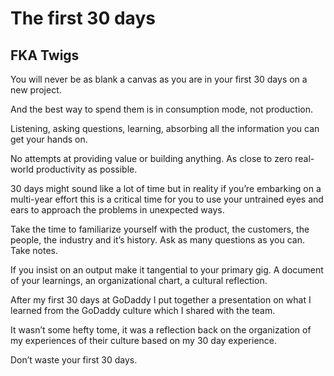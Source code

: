 
# The first 30 days

## FKA Twigs

You will never be as blank a canvas as you are in your first 30 days on a new project.

And the best way to spend them is in consumption mode, not production.

Listening, asking questions, learning, absorbing all the information you can get your hands on.

No attempts at providing value or building anything. As close to zero real-world productivity as possible.

30 days might sound like a lot of time but in reality if you’re embarking on a multi-year effort this is a critical time for you to use your untrained eyes and ears to approach the problems in unexpected ways.

Take the time to familiarize yourself with the product, the customers, the people, the industry and it’s history. Ask as many questions as you can. Take notes.

If you insist on an output make it tangential to your primary gig. A document of your learnings, an organizational chart, a cultural reflection.

After my first 30 days at GoDaddy I put together a presentation on what I learned from the GoDaddy culture which I shared with the team.

It wasn’t some hefty tome, it was a reflection back on the organization of my experiences of their culture based on my 30 day experience.

Don’t waste your first 30 days.